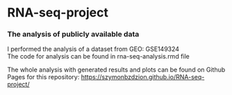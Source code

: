 # RNA-seq-project

### The analysis of publicly available data

I performed the analysis of a dataset from GEO: GSE149324 \
The code for analysis can be found in rna-seq-analysis.rmd file

The whole analysis with generated results and plots can be found on Github Pages for this repository: https://szymonbzdzion.github.io/RNA-seq-project/
